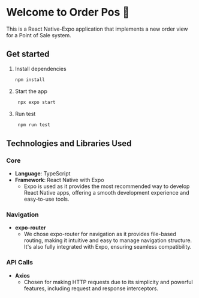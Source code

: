# Welcome to Order Pos 👋

This is a React Native-Expo application that implements a new order view for a Point of Sale system.

## Get started

1. Install dependencies

   ```bash
   npm install
   ```

2. Start the app

   ```bash
    npx expo start
   ```

3. Run test

   ```bash
    npm run test
   ```

## Technologies and Libraries Used

### Core

- **Language**: TypeScript
- **Framework**: React Native with Expo
  - Expo is used as it provides the most recommended way to develop React Native apps, offering a smooth development experience and easy-to-use tools.

### Navigation

- **expo-router**
  - We chose expo-router for navigation as it provides file-based routing, making it intuitive and easy to manage navigation structure. It's also fully integrated with Expo, ensuring seamless compatibility.

### API Calls

- **Axios**
  - Chosen for making HTTP requests due to its simplicity and powerful features, including request and response interceptors.
